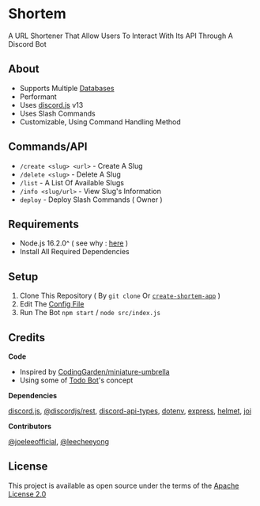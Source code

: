 # Shortem
A URL Shortener That Allow Users To Interact With Its API Through A Discord Bot

## About
- Supports Multiple [Databases](./example/database.js)
- Performant
- Uses [discord.js](https://github.com/discordjs/discord.js) v13
- Uses Slash Commands
- Customizable, Using Command Handling Method

## Commands/API
- `/create <slug> <url>` - Create A Slug 
- `/delete <slug>` - Delete A Slug
- `/list` - A List Of Available Slugs
- `/info <slug/url>` - View Slug's Information
- `deploy` - Deploy Slash Commands ( Owner )

## Requirements
- Node.js 16.2.0^ ( see why : [here](https://github.com/BotStudios/shortem/wiki/node.js-16.2.0%5E-is-required,-why-%3F) )
- Install All Required Dependencies

## Setup 
1. Clone This Repository ( By `git clone` Or [`create-shortem-app`](https://npmjs.com/create-shortem-app) )
2. Edit The [Config File](./config.json)
3. Run The Bot `npm start` / `node src/index.js`

## Credits
**Code**

- Inspired by [CodingGarden/miniature-umbrella](https://github.com/CodingGarden/miniature-umbrella)
- Using some of [Todo Bot](https://discord.com/oauth2/authorize?client_id=824842524441968640&scope=bot&permissions=523328)'s concept

**Dependencies**

[discord.js](https://npmjs.com/discord.js), [@discordjs/rest](https://npmjs.com/@discordjs/rest), [discord-api-types](https://npmjs.com/discord-api-types), [dotenv](https://npmjs.com/dotenv), [express](https://npmjs.com/express), [helmet](https://npmjs.com/helmet), [joi](https://npmjs.com/joi)

**Contributors**

[@joeleeofficial](https://github.com/joeleeofficial), [@leecheeyong](https://github.com/leecheeyong)

## License
This project is available as open source under the terms of the [Apache License 2.0](./LICENSE)
